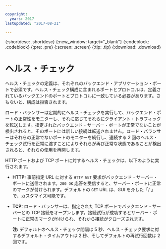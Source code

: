 ```yaml
---

copyright:
  years: 2017
lastupdated: "2017-08-21"

---
```


{:shortdesc: .shortdesc}
{:new_window: target="_blank"}
{:codeblock: .codeblock}
{:pre: .pre}
{:screen: .screen}
{:tip: .tip}
{:download: .download}

# ヘルス・チェック

ヘルス・チェックの定義は、それぞれのバックエンド・アプリケーション・ポートで必須です。ヘルス・チェック構成に含まれるポートとプロトコルは、定義されているバックエンドのポートとプロトコルに一致している必要があります。さもないと、構成は拒否されます。 

ロード・バランサーは定期的にヘルス・チェックを実行して、バックエンド・ポートの正常性をモニターし、それに応じてそれらにクライアント・トラフィックを転送します。指定されたバックエンド・サーバー・ポートが正常でないことが検出されると、そのポートには新しい接続は転送されません。ロード・バランサーはそれらの正常でないポートのモニターを続行し、連続する 2 回のヘルス・チェック試行を正常に渡すことによりそれらが再び正常な状態であることが検出されると、それらの使用を再開します。 

HTTP ポートおよび TCP ポートに対するヘルス・チェックは、以下のように実行されます。

* **HTTP:** 事前指定 URL に対する `HTTP GET` 要求がバックエンド・サーバー・ポートに送信されます。`200 OK` 応答を受信すると、サーバー・ポートに正常のマークが付けられます。デフォルトの `GET` URL は、GUI を介した「/ 」で、カスタマイズ可能です。 

* **TCP:** ロード・バランサーは、指定された TCP ポートでバックエンド・サーバーとの TCP 接続をオープンします。接続試行が成功するとサーバー・ポートに正常のマークが付けられ、それから接続がクローズされます。 

	**注:** デフォルトのヘルス・チェック間隔は 5 秒、ヘルス・チェック要求に対するデフォルト・タイムアウトは 2 秒、そしてデフォルトの再試行回数は 2 回です。 
